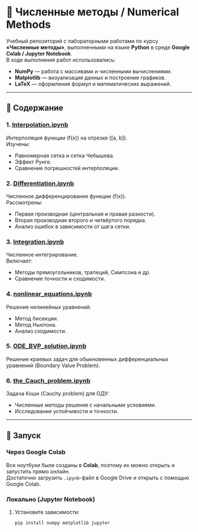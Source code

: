 # 🧮 Численные методы / Numerical Methods

Учебный репозиторий с лабораторными работами по курсу **«Численные методы»**, выполненными на языке **Python** в среде **Google Colab / Jupyter Notebook**.  
В ходе выполнения работ использовались:

- **NumPy** — работа с массивами и численными вычислениями.  
- **Matplotlib** — визуализация данных и построение графиков.  
- **LaTeX** — оформление формул и математических выражений.

---

## 📂 Содержание

### 1. [Interpolation.ipynb](./Interpolation.ipynb)  
Интерполяция функции \(f(x)\) на отрезке \([a, b]\).  
Изучены:
- Равномерная сетка и сетка Чебышева.  
- Эффект Рунге.  
- Сравнение погрешностей интерполяции.  

### 2. [Differentiation.ipynb](./Differentiation.ipynb)  
Численное дифференцирование функции \(f(x)\).  
Рассмотрены:
- Первая производная (центральная и правая разности).  
- Вторая производная второго и четвёртого порядка.  
- Анализ ошибок в зависимости от шага сетки.  

### 3. [Integration.ipynb](./Integration.ipynb)  
Численное интегрирование.  
Включает:
- Методы прямоугольников, трапеций, Симпсона и др.  
- Сравнение точности и сходимости.  

### 4. [nonlinear_equations.ipynb](./nonlinear_equations.ipynb)  
Решение нелинейных уравнений:  
- Метод бисекции.  
- Метод Ньютона.  
- Анализ сходимости.  

### 5. [ODE_BVP_solution.ipynb](./ODE_BVP_solution.ipynb)  
Решение краевых задач для обыкновенных дифференциальных уравнений (Boundary Value Problem).  

### 6. [the_Cauch_problem.ipynb](./the_Cauch_problem.ipynb)  
Задача Коши (Cauchy problem) для ОДУ:  
- Численные методы решения с начальными условиями.  
- Исследование устойчивости и точности.  

---

## 🚀 Запуск

### Через Google Colab
Все ноутбуки были созданы в **Colab**, поэтому их можно открыть и запустить прямо онлайн.  
Достаточно загрузить `.ipynb`-файл в Google Drive и открыть с помощью Google Colab.

### Локально (Jupyter Notebook)
1. Установите зависимости:
   ```bash
   pip install numpy matplotlib jupyter
